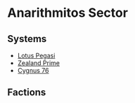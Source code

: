 # Anarithmitos Sector

## Systems

- [Lotus Pegasi](lotus-pegasi)
- [Zealand Prime](zealand-prime)
- [Cygnus 76](cygnus-76)

## Factions